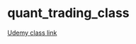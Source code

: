 # quant_trading_class

[Udemy class link](https://www.udemy.com/build-your-trading-robot/learn/v4/t/lecture/1714080?start=0)
